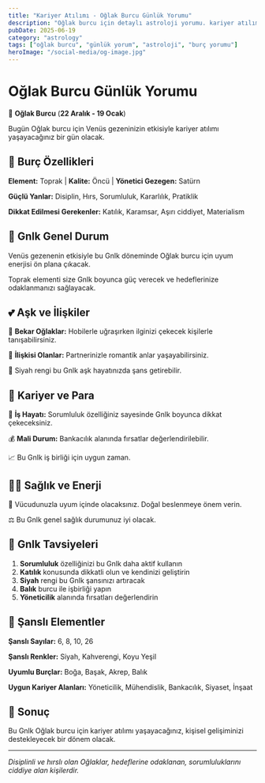 ```yaml
---
title: "Kariyer Atılımı - Oğlak Burcu Günlük Yorumu"
description: "Oğlak burcu için detaylı astroloji yorumu. kariyer atılımı konusunda rehberlik."
pubDate: 2025-06-19
category: "astrology"
tags: ["oğlak burcu", "günlük yorum", "astroloji", "burç yorumu"]
heroImage: "/social-media/og-image.jpg"
---
```


# Oğlak Burcu Günlük Yorumu

🐐 **Oğlak Burcu** (**22 Aralık - 19 Ocak**)

Bugün Oğlak burcu için Venüs gezeninizin etkisiyle kariyer atılımı yaşayacağınız bir gün olacak.

## 🌟 Burç Özellikleri

**Element:** Toprak | **Kalite:** Öncü | **Yönetici Gezegen:** Satürn

**Güçlü Yanlar:** Disiplin, Hırs, Sorumluluk, Kararlılık, Pratiklik

**Dikkat Edilmesi Gerekenler:** Katılık, Karamsar, Aşırı ciddiyet, Materialism

## 💫 Gnlk Genel Durum

Venüs gezenenin etkisiyle bu Gnlk döneminde Oğlak burcu için uyum enerjisi ön plana çıkacak.

Toprak elementi size Gnlk boyunca güç verecek ve hedeflerinize odaklanmanızı sağlayacak.

## 💕 Aşk ve İlişkiler

💖 **Bekar Oğlaklar:** Hobilerle uğraşırken ilginizi çekecek kişilerle tanışabilirsiniz.

💑 **İlişkisi Olanlar:** Partnerinizle romantik anlar yaşayabilirsiniz.

🌹 Siyah rengi bu Gnlk aşk hayatınızda şans getirebilir.

## 💼 Kariyer ve Para

🚀 **İş Hayatı:** Sorumluluk özelliğiniz sayesinde Gnlk boyunca dikkat çekeceksiniz.

💰 **Mali Durum:** Bankacılık alanında fırsatlar değerlendirilebilir.

📈 Bu Gnlk iş birliği için uygun zaman.

## 🏃‍♀️ Sağlık ve Enerji

🌱 Vücudunuzla uyum içinde olacaksınız. Doğal beslenmeye önem verin.

⚖️ Bu Gnlk genel sağlık durumunuz iyi olacak.

## 🎯 Gnlk Tavsiyeleri

1. **Sorumluluk** özelliğinizi bu Gnlk daha aktif kullanın
2. **Katılık** konusunda dikkatli olun ve kendinizi geliştirin
3. **Siyah** rengi bu Gnlk şansınızı artıracak
4. **Balık** burcu ile işbirliği yapın
5. **Yöneticilik** alanında fırsatları değerlendirin

## 🔮 Şanslı Elementler

**Şanslı Sayılar:** 6, 8, 10, 26

**Şanslı Renkler:** Siyah, Kahverengi, Koyu Yeşil

**Uyumlu Burçlar:** Boğa, Başak, Akrep, Balık

**Uygun Kariyer Alanları:** Yöneticilik, Mühendislik, Bankacılık, Siyaset, İnşaat

## 💫 Sonuç

Bu Gnlk Oğlak burcu için kariyer atılımı yaşayacağınız, kişisel gelişiminizi destekleyecek bir dönem olacak.

---

*Disiplinli ve hırslı olan Oğlaklar, hedeflerine odaklanan, sorumluluklarını ciddiye alan kişilerdir.*
